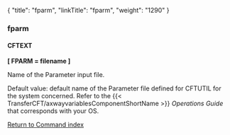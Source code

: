 {
    "title": "fparm",
    "linkTitle": "fparm",
    "weight": "1290"
}<span id="fparm"></span>

### fparm

#### CFTEXT

****[ FPARM = filename ]****

Name of the Parameter input file.

Default value: default name of the Parameter file defined
for CFTUTIL for the system concerned. Refer to the {{< TransferCFT/axwayvariablesComponentShortName  >}} *Operations
Guide* that corresponds with your OS.

[Return to Command index](../../)

